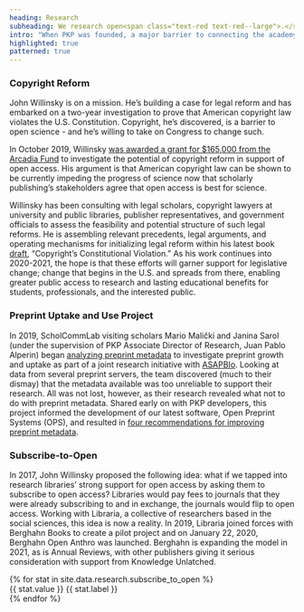 ```yaml
---
heading: Research
subheading: We research open<span class="text-red text-red--large">.</span>
intro: "When PKP was founded, a major barrier to connecting the academy to the larger world was restricted access to research through print publications and subscription paywalls. Our research continues to identify those barriers, providing solutions and proposing models that facilitate open access on a global scale."
highlighted: true
patterned: true
---
```


### Copyright Reform

John Willinsky is on a mission. He’s building a case for legal reform and has embarked on a two-year investigation to prove that American copyright law violates the U.S. Constitution. Copyright, he’s discovered, is a barrier to open science - and he’s willing to take on Congress to change such.

In October 2019, Willinsky [was awarded a grant for $165,000 from the Arcadia Fund](https://www.arcadiafund.org.uk/new-grant-to-stanford-university-graduate-school/) to investigate the potential of copyright reform in support of open access. His argument is that American copyright law can be shown to be currently impeding the progress of science now that scholarly publishing’s stakeholders agree that open access is best for science.

Willinsky has been consulting with legal scholars, copyright lawyers at university and public libraries, publisher representatives, and government officials to assess the feasibility and potential structure of such legal reforms. He is assembling relevant precedents, legal arguments, and operating mechanisms for initializing legal reform within his latest book [draft](https://docs.google.com/document/d/1bjulpetHpvOs1EcWtOGv0RCPgST0Y8AvooP97COOnbg/edit?usp=sharing), “Copyright’s Constitutional Violation.” As his work continues into 2020-2021, the hope is that these efforts will garner support for legislative change; change that begins in the U.S. and spreads from there, enabling greater public access to research and lasting educational benefits for students, professionals, and the interested public.

### Preprint Uptake and Use Project

In 2019, ScholCommLab visiting scholars Mario Malički and Janina Sarol (under the supervision of PKP Associate Director of Research, Juan Pablo Alperin) began [analyzing preprint metadata](https://www.scholcommlab.ca/research/preprints/) to investigate preprint growth and uptake as part of a joint research initiative with [ASAPBIo](http://asapbio.org/). Looking at data from several preprint servers, the team discovered (much to their dismay) that the metadata available was too unreliable to support their research. All was not lost, however, as their research revealed what not to do with preprint metadata. Shared early on with PKP developers, this project informed the development of our latest software, Open Preprint Systems (OPS), and resulted in [four recommendations for improving preprint metadata](https://www.scholcommlab.ca/2020/04/08/preprint-recommendations/).

### Subscribe-to-Open

In 2017, John Willinsky proposed the following idea: what if we tapped into research libraries’ strong support for open access by asking them to subscribe to open access? Libraries would pay fees to journals that they were already subscribing to and in exchange, the journals would flip to open access. Working with Libraria, a collective of researchers based in the social sciences, this idea is now a reality. In 2019, Libraria joined forces with Berghahn Books to create a pilot project and on January 22, 2020, Berghahn Open Anthro was launched. Berghahn is expanding the model in 2021, as is Annual Reviews, with other publishers giving it serious consideration with support from Knowledge Unlatched.

<article class="stats">
  {% for stat in site.data.research.subscribe_to_open %}
  <div class="stat">
    <span class="stat__value">{{ stat.value }}</span>
    <span class="stat__label">{{ stat.label }}</span>
  </div>
  {% endfor %}
</article>
